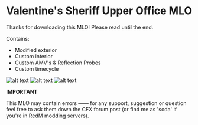 # Valentine's Sheriff Upper Office MLO

Thanks for downloading this MLO! Please read until the end.

Contains:
- Modified exterior
- Custom interior
- Custom AMV's & Reflection Probes
- Custom timecycle

![alt text](https://media.discordapp.net/attachments/1007616840652034103/1287712260277665802/foto4.png?ex=66f28aff&is=66f1397f&hm=de1d0461f60e7f26d21745e7acd53c409d0ecd9a713b6d14d7c2e13b67ffac71&=&format=webp&quality=lossless&width=1440&height=587)
![alt text](https://media.discordapp.net/attachments/1007616840652034103/1287712745814491240/foto1.png?ex=66f28b73&is=66f139f3&hm=14bea9153d46a2c97757789ac098ce1a15f870d843bf536d502bda056eb23029&=&format=webp&quality=lossless&width=550&height=292)
![alt text](https://media.discordapp.net/attachments/1007616840652034103/1287712776852082751/foto2.png?ex=66f28b7a&is=66f139fa&hm=3afd949f9802fd6908635e8e46503eb83f37ea3b87c9823e8552e35ab4b6362c&=&format=webp&quality=lossless&width=1269&height=676)

**IMPORTANT**

This MLO may contain errors —— for any support, suggestion or question feel free to ask them down the CFX forum post (or find me as 'soda' if you're in RedM modding servers).
